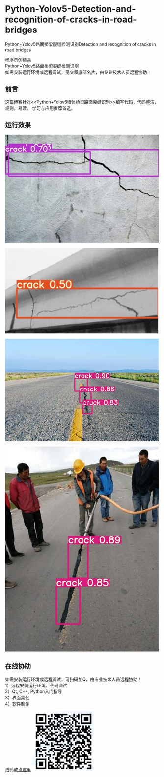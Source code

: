 # Python-Yolov5-Detection-and-recognition-of-cracks-in-road-bridges
Python+Yolov5路面桥梁裂缝检测识别Detection and recognition of cracks in road bridges

程序示例精选  
Python+Yolov5路面桥梁裂缝检测识别  
如需安装运行环境或远程调试，见文章底部名片，由专业技术人员远程协助！

## 前言
这篇博客针对<<Python+Yolov5墙体桥梁路面裂缝识别>>编写代码，代码整洁，规则，易读。 学习与应用推荐首选。

## 运行效果
<img src="https://github.com/alicema-creator/Python-Yolov5-Detection-and-recognition-of-cracks-in-road-bridges/blob/main/screenshot/7447103c5ddba5c28c27c54034d78a9c.jpg" width="500"></a>


<img src="https://github.com/alicema-creator/Python-Yolov5-Detection-and-recognition-of-cracks-in-road-bridges/blob/main/screenshot/%60%7BDQFMT94%5D%5DXCR%5DWBSVEL%600.png" width="500"></a>


<img src="https://github.com/alicema-creator/Python-Yolov5-Detection-and-recognition-of-cracks-in-road-bridges/blob/main/screenshot/88ad582cecea7feb551923691f37d90b.jpeg" width="500"></a>


<img src="https://github.com/alicema-creator/Python-Yolov5-Detection-and-recognition-of-cracks-in-road-bridges/blob/main/screenshot/fab9a850de9db9359205772de5258276.jpeg" width="500"></a>



## 在线协助
如需安装运行环境或远程调试，可扫码加Q，由专业技术人员远程协助！  
1）远程安装运行环境，代码调试  
2）Qt, C++, Python入门指导  
3）界面美化  
4）软件制作  

扫码或<a href="https://img-blog.csdnimg.cn/132d32981a6d4d48bdf578f9810bd341.png" target="_blank">点这里</a>
<img src="https://github.com/alicema-creator/Python-Yolov5-Detection-and-recognition-of-cracks-in-road-bridges/blob/main/screenshot/YY_KL%40_G44O6OA512_P%7D0NR.png" width="200"></a>









